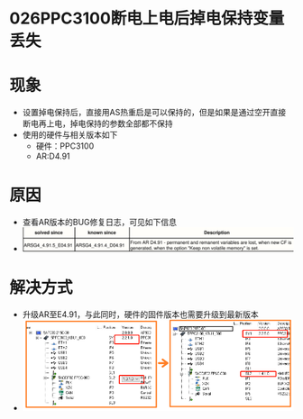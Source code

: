 # 026PPC3100断电上电后掉电保持变量丢失
# 现象
- 设置掉电保持后，直接用AS热重启是可以保持的，但是如果是通过空开直接断电再上电，掉电保持的参数全部都不保持
- 使用的硬件与相关版本如下
    - 硬件：PPC3100
    - AR:D4.91

# 原因
- 查看AR版本的BUG修复日志，可见如下信息
- ![Img](./FILES/026PPC3100断电上电后掉电保持变量丢失.md/img-20221013175922.png)

# 解决方式
- 升级AR至E4.91，与此同时，硬件的固件版本也需要升级到最新版本
- ![Img](./FILES/026PPC3100断电上电后掉电保持变量丢失.md/img-20221013180127.png)
